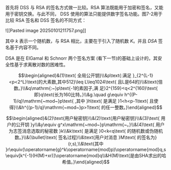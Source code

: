首先将 DSS 与 RSA 的签名方式做一比较。RSA 算法既能用于加密和签名，又能用于密钥交换。与此不同， DSS 使用的算法只能提供数字签名功能。图7-2用于比较 RSA 签名和 DSS 签名的不同方式：

![[Pasted image 20250101211757.png]]

其中 $k$ 表示一个随机数，与 RSA 相比，主要在于引入了随机数 $K$。并且 $DSA$ 签名基于内容不同。


DSA 是在 ElGamal 和 Schnorr 两个签名方案 (看下一节)的基础上设计的，其安全性基于求离散对数的困难性。

$$\begin{aligned}&(1)\text{ 全局公开钥}\\&p\text{:满足 }_{2^{L-1}<p<2^L}\text{的大素数,其中512}\leq L\leq1024\text{ 且L是64的}\\&\text{倍数。}\\&q\mathrm{:~}p\text{-1的素因子,满 足}2^{159}<q<2^{160}\text{ 即}q\text{长为160比特。}\\&g.\quad g\equiv h^{(P-1)/q}\mathrm{~mod~}p\text{ ,其中 }h\text{ 是满足 }1<h<p-1\text{ 且使得}\\&h^{(p-1)/q}\mathrm{~mod~}p>1\text{ 的任一整数。}\end{aligned}$$


$$\begin{aligned}&(2)\text{用户秘密钥}\\&(2)\text{用户秘密钥}\\&(3)\text{ 用户的公开钥 }y\\&y\equiv g^x\mathrm{~mod~}p\mathrm{~。}\\&(4)\text{ 用户为志签消息选取的秘密数 }k\\&k\text{ 是满足 }0<k<q\text{ 的随机数或伪随机数。}\\&(\bullet)\text{ 签名过程}\\&\text{用户对消息 }M\text{ 的签名为}(r,s),\\&\text{其中 }r\equiv(\operatorname{g}^k\operatorname{mod}p)\operatorname{mod}q,s\equiv[k^{-1}(H(M)+xr)]\operatorname{mod}q\\&H(M)\text{是由SHA求出的哈希值。}\end{aligned}$$

